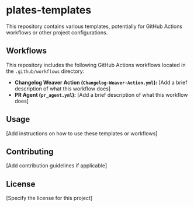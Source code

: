 # plates-templates

This repository contains various templates, potentially for GitHub Actions workflows or other project configurations.

## Workflows

This repository includes the following GitHub Actions workflows located in the `.github/workflows` directory:

- **Changelog Weaver Action (`Changelog-Weaver-Action.yml`):** [Add a brief description of what this workflow does]
- **PR Agent (`pr_agent.yml`):** [Add a brief description of what this workflow does]

## Usage

[Add instructions on how to use these templates or workflows]

## Contributing

[Add contribution guidelines if applicable]

## License

[Specify the license for this project]

